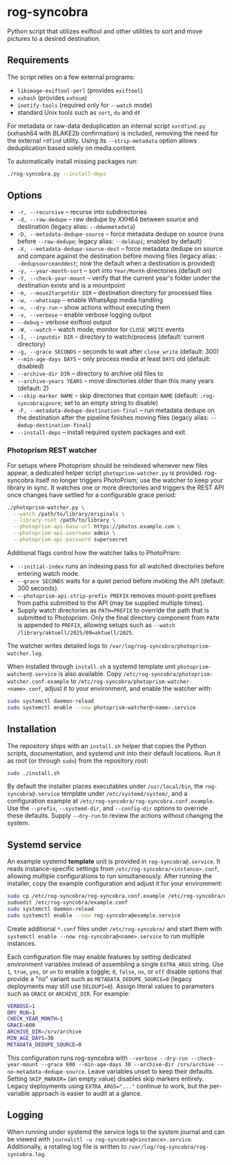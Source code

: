 # rog-syncobra
Python script that utilizes exiftool and other utilities to sort and move
pictures to a desired destination.

## Requirements

The script relies on a few external programs:

- `libimage-exiftool-perl` (provides `exiftool`)
- `xxhash` (provides `xxhsum`)
- `inotify-tools` (required only for `--watch` mode)
- standard Unix tools such as `sort`, `du` and `df`

For metadata or raw-data deduplication an internal script `xxrdfind.py`
(xxhash64 with BLAKE2b confirmation) is included, removing the need for the
external `rdfind` utility. Using its `--strip-metadata` option allows
deduplication based solely on media content.

To automatically install missing packages run:

```bash
./rog-syncobra.py --install-deps
```

## Options

- `-r, --recursive` – recurse into subdirectories
- `-d, --raw-dedupe` – raw dedupe by XXH64 between source and destination (legacy
  alias: `--ddwometadata`)
- `-D, --metadata-dedupe-source` – force metadata dedupe on source (runs before
  `--raw-dedupe`; legacy alias: `--deldupi`; enabled by default)
- `-X, --metadata-dedupe-source-dest` – force metadata dedupe on source and compare
  against the destination before moving files (legacy alias: `--dedupsourceanddest`;
  now the default when a destination is provided)
- `-y, --year-month-sort` – sort into `Year/Month` directories (default on)
- `-Y, --check-year-mount` – verify that the current year's folder under the
  destination exists and is a mountpoint
- `-m, --move2targetdir DIR` – destination directory for processed files
- `-w, --whatsapp` – enable WhatsApp media handling
- `-n, --dry-run` – show actions without executing them
- `-v, --verbose` – enable verbose logging output
- `--debug` – verbose exiftool output
- `-W, --watch` – watch mode; monitor for `CLOSE_WRITE` events
- `-I, --inputdir DIR` – directory to watch/process (default: current directory)
- `-g, --grace SECONDS` – seconds to wait after `close_write` (default: 300)
- `--min-age-days DAYS` – only process media at least `DAYS` old (default: disabled)
- `--archive-dir DIR` – directory to archive old files to
- `--archive-years YEARS` – move directories older than this many years (default: 2)
- `--skip-marker NAME` – skip directories that contain `NAME` (default: `.rog-syncobraignore`; set to an empty string to disable)
- `-F, --metadata-dedupe-destination-final` – run metadata dedupe on the destination
  after the pipeline finishes moving files (legacy alias: `--dedup-destination-final`)
- `--install-deps` – install required system packages and exit

### Photoprism REST watcher

For setups where Photoprism should be reindexed whenever new files appear, a
dedicated helper script `photoprism-watcher.py` is provided. rog-syncobra
itself no longer triggers PhotoPrism; use the watcher to keep your library in
sync. It watches one or more directories and triggers the REST API once changes
have settled for a configurable grace period:

```bash
./photoprism-watcher.py \
  --watch /path/to/library/originals \
  --library-root /path/to/library \
  --photoprism-api-base-url https://photos.example.com \
  --photoprism-api-username admin \
  --photoprism-api-password supersecret
```

Additional flags control how the watcher talks to PhotoPrism:

- `--initial-index` runs an indexing pass for all watched directories before
  entering watch mode.
- `--grace SECONDS` waits for a quiet period before invoking the API (default:
  300 seconds).
- `--photoprism-api-strip-prefix PREFIX` removes mount-point prefixes from
  paths submitted to the API (may be supplied multiple times).
- Supply watch directories as `PATH=PREFIX` to override the path that is
  submitted to Photoprism. Only the final directory component from `PATH` is
  appended to `PREFIX`, allowing setups such as
  `--watch /library/aktuell/2025/09=aktuell/2025`.

The watcher writes detailed logs to `/var/log/rog-syncobra/photoprism-watcher.log`.

When installed through `install.sh` a systemd template unit
`photoprism-watcher@.service` is also available. Copy
`/etc/rog-syncobra/photoprism-watcher.conf.example` to
`/etc/rog-syncobra/photoprism-watcher-<name>.conf`, adjust it to your
environment, and enable the watcher with:

```bash
sudo systemctl daemon-reload
sudo systemctl enable --now photoprism-watcher@<name>.service
```

## Installation

The repository ships with an `install.sh` helper that copies the Python
scripts, documentation, and systemd unit into their default locations. Run it as
root (or through `sudo`) from the repository root:

```bash
sudo ./install.sh
```

By default the installer places executables under `/usr/local/bin`, the
`rog-syncobra@.service` template under `/etc/systemd/system/`, and a
configuration example at `/etc/rog-syncobra/rog-syncobra.conf.example`. Use the
`--prefix`, `--systemd-dir`, and `--config-dir` options to override these
defaults. Supply `--dry-run` to review the actions without changing the system.

## Systemd service
An example systemd **template** unit is provided in `rog-syncobra@.service`. It
reads instance-specific settings from `/etc/rog-syncobra/<instance>.conf`,
allowing multiple configurations to run simultaneously. After running the
installer, copy the example configuration and adjust it for your environment:

```bash
sudo cp /etc/rog-syncobra/rog-syncobra.conf.example /etc/rog-syncobra/example.conf
sudoedit /etc/rog-syncobra/example.conf
sudo systemctl daemon-reload
sudo systemctl enable --now rog-syncobra@example.service
```

Create additional `*.conf` files under `/etc/rog-syncobra/` and start them with
`systemctl enable --now rog-syncobra@<name>.service` to run multiple instances.

Each configuration file may enable features by setting dedicated environment
variables instead of assembling a single `EXTRA_ARGS` string. Use `1`, `true`,
`yes`, or `on` to enable a toggle; `0`, `false`, `no`, or `off` disable options
that provide a "no" variant such as `METADATA_DEDUPE_SOURCE=0` (legacy
deployments may still use `DELDUPI=0`). Assign literal values to parameters
such as `GRACE` or `ARCHIVE_DIR`. For example:

```bash
VERBOSE=1
DRY_RUN=1
CHECK_YEAR_MONTH=1
GRACE=600
ARCHIVE_DIR=/srv/archive
MIN_AGE_DAYS=30
METADATA_DEDUPE_SOURCE=0
```

This configuration runs rog-syncobra with `--verbose --dry-run
--check-year-mount --grace 600 --min-age-days 30 --archive-dir /srv/archive --no-metadata-dedupe-source`. Leave
variables unset to keep their defaults. Setting `SKIP_MARKER=` (an empty value)
disables skip markers entirely. Legacy deployments using
`EXTRA_ARGS="..."` continue to work, but the per-variable approach is easier to
audit at a glance.

## Logging

When running under systemd the service logs to the system journal and can be
viewed with `journalctl -u rog-syncobra@<instance>.service`.  Additionally, a
rotating log file is written to `/var/log/rog-syncobra/rog-syncobra.log`.
